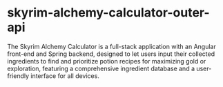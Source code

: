 # skyrim-alchemy-calculator-outer-api
The Skyrim Alchemy Calculator is a full-stack application with an Angular front-end and Spring backend, designed to let users input their collected ingredients to find and prioritize potion recipes for maximizing gold or exploration, featuring a comprehensive ingredient database and a user-friendly interface for all devices.

